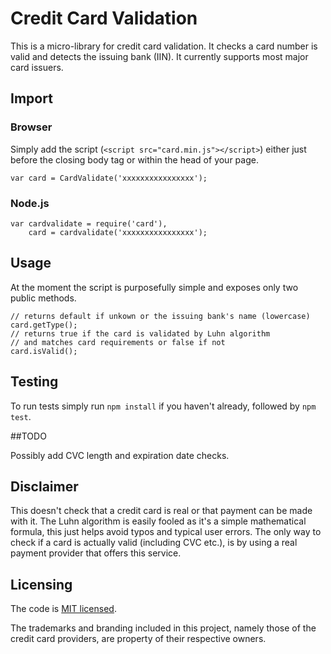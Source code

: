 # Credit Card Validation

This is a micro-library for credit card validation. It checks a card number is valid and detects the issuing bank (IIN). It currently supports most major card issuers.

## Import

### Browser
Simply add the script (`<script src="card.min.js"></script>`) either just before the closing body tag or within the head of your page.

	var card = CardValidate('xxxxxxxxxxxxxxxx');

### Node.js

	var cardvalidate = require('card'),
		card = cardvalidate('xxxxxxxxxxxxxxxx');
	
## Usage

At the moment the script is purposefully simple and exposes only two public methods. 

	// returns default if unkown or the issuing bank's name (lowercase)
	card.getType();
	// returns true if the card is validated by Luhn algorithm
	// and matches card requirements or false if not
	card.isValid();

## Testing

To run tests simply run `npm install` if you haven't already, followed by `npm test`.

##TODO

Possibly add CVC length and expiration date checks.

## Disclaimer
This doesn't check that a credit card is real or that payment can be made with it. The Luhn algorithm is easily fooled as it's a simple mathematical formula, this just helps avoid typos and typical user errors. The only way to check if a card is actually valid (including CVC etc.), is by using a real payment provider that offers this service.

## Licensing

The code is [MIT licensed](http://opensource.org/licenses/MIT).

The trademarks and branding included in this project, namely those of the credit card providers, are property of their respective owners.